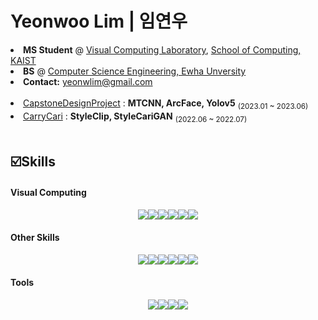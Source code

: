 <h1> 
  Yeonwoo Lim | 임연우 
</h1>
<li> <b>MS Student</b> @ <a href="https://cs.kaist.ac.kr/">Visual Computing Laboratory</a>, <a href="https://cs.kaist.ac.kr/">School of Computing, KAIST</a> </li>
<li> <b>BS</b> @ <a href="http://cse.ewha.ac.kr/">Computer Science Engineering, Ewha Unversity</a> </li>
<li> <b>Contact:</b> <a href="yeonwlim@gmail.com">yeonwlim@gmail.com</a> </li>

<br/>
<li> <a href="https://github.com/JeongHyoYeon">CapstoneDesignProject</a> : <b>MTCNN, ArcFace, Yolov5</b> <sub>(2023.01 ~ 2023.06)</sub></li>
<li> <a href="https://github.com/2022-SiliconValleyInternship-team-G/CarryCARI-BE-AI">CarryCari</a> : <b>StyleClip, StyleCariGAN</b> <sub>(2022.06 ~ 2022.07)</sub></li>
<br/> 

<h2>
  ☑️Skills
</h2>
<h4>
  Visual Computing 
</h4>
<div style="display: flex; align-items: center; justify-content: center">
  <img src="https://img.shields.io/badge/ComputerVision-000000?style=flat-square&logo=OpenAI"/>
  <img src="https://img.shields.io/badge/ComputerGraphics-000000?style=flat-square&logo=OpenAI"/>
  <br/>
  
  <img src="https://img.shields.io/badge/OpenCV-5C3EE8?style=flat-square&logo=OpenCV&logoColor=white"/>
  <img src="https://img.shields.io/badge/OpenGL-5586A4?style=flat-square&logo=OpenGL&logoColor=white"/>
  <img src="https://img.shields.io/badge/Pytorch-EE4C2C?style=flat-square&logo=Pytorch&logoColor=white"/>
  <img src="https://img.shields.io/badge/Tensorflow-235C3EE8?style=flat-square&logo=Tensorflow&logoColor=white"/>
  <br/>
</div>

<h4>
  Other Skills
</h4>
<div style="display: flex; align-items: center; justify-content: center">
  <img src="https://img.shields.io/badge/C-00599C?style=flat-square&logo=C&logoColor=white"/>
  <img src="https://img.shields.io/badge/C++-00599C?style=flat-square&logo=cplusplus&logoColor=white"/>
  <img src="https://img.shields.io/badge/java-007396?style=flat-square&logo=openjdk&logoColor=white"/>
  <img src="https://img.shields.io/badge/Python-3766AB?style=flat-square&logo=Python&logoColor=white"/> 
  <br/>
  <img src="https://img.shields.io/badge/MySQL-3766AB?style=flat-square&logo=MySQL&logoColor=white"/>
  <img src="https://img.shields.io/badge/AmazonAWS-232F3E?style=flat-square&logo=amazon-aws&logoColor=white"/>
  <br/>
</div>

<h4>
  Tools
</h4>
<div style="display: flex; align-items: center; justify-content: center">
  <img src="https://img.shields.io/badge/Git-F05032?style=flat-square&logo=Git&logoColor=white"/>
  <img src="https://img.shields.io/badge/GitHub-181717?style=flat-square&logo=GitHub&logoColor=white"/>
  <img src="https://img.shields.io/badge/Notion-000000?style=flat-square&logo=Notion&logoColor=white"/>
  <img src="https://img.shields.io/badge/Slack-4A154B?style=flat-square&logo=Slack&logoColor=white"/> 
  <br/>
</div>
